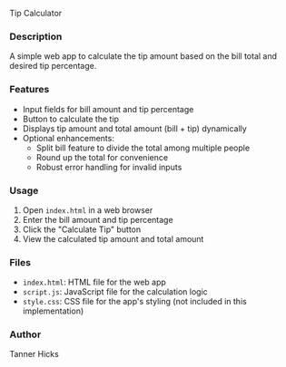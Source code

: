 Tip Calculator

### Description

A simple web app to calculate the tip amount based on the bill total and desired tip percentage.

### Features

* Input fields for bill amount and tip percentage
* Button to calculate the tip
* Displays tip amount and total amount (bill + tip) dynamically
* Optional enhancements:
	+ Split bill feature to divide the total among multiple people
	+ Round up the total for convenience
	+ Robust error handling for invalid inputs

### Usage

1. Open `index.html` in a web browser
2. Enter the bill amount and tip percentage
3. Click the "Calculate Tip" button
4. View the calculated tip amount and total amount

### Files

* `index.html`: HTML file for the web app
* `script.js`: JavaScript file for the calculation logic
* `style.css`: CSS file for the app's styling (not included in this implementation)

### Author

Tanner Hicks